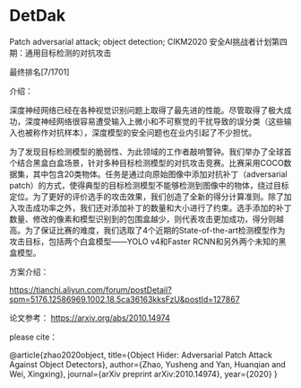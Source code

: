 # DetDak
Patch adversarial attack; object detection; CIKM2020 安全AI挑战者计划第四期：通用目标检测的对抗攻击

最终排名[7/1701]

介绍：

深度神经网络已经在各种视觉识别问题上取得了最先进的性能。尽管取得了极大成功，深度神经网络很容易遭受输入上微小和不可察觉的干扰导致的误分类（这些输入也被称作对抗样本），深度模型的安全问题也在业内引起了不少担忧。

为了发现目标检测模型的脆弱性、为此领域的工作者敲响警钟。我们举办了全球首个结合黑盒白盒场景，针对多种目标检测模型的对抗攻击竞赛。比赛采用COCO数据集，其中包含20类物体。任务是通过向原始图像中添加对抗补丁（adversarial patch）的方式，使得典型的目标检测模型不能够检测到图像中的物体，绕过目标定位。为了更好的评价选手的攻击效果，我们创造了全新的得分计算准则。除了加入攻击成功率之外，我们还对添加补丁的数量和大小进行了约束。选手添加的补丁数量、修改的像素和模型识别到的包围盒越少，则代表攻击更加成功，得分则越高。为了保证比赛的难度，我们选取了4个近期的State-of-the-art检测模型作为攻击目标，包括两个白盒模型——YOLO v4和Faster RCNN和另外两个未知的黑盒模型。

方案介绍：

https://tianchi.aliyun.com/forum/postDetail?spm=5176.12586969.1002.18.5ca36163kksFzU&postId=127867

论文参考：
https://arxiv.org/abs/2010.14974

please cite：

@article{zhao2020object,
  title={Object Hider: Adversarial Patch Attack Against Object Detectors},
  author={Zhao, Yusheng and Yan, Huanqian and Wei, Xingxing},
  journal={arXiv preprint arXiv:2010.14974},
  year={2020}
}
